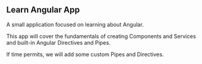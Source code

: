 ## Learn Angular App

A small application focused on learning about Angular.

This app will cover the fundamentals of creating Components and Services and built-in Angular Directives and Pipes.

If time permits, we will add some custom Pipes and Directives.